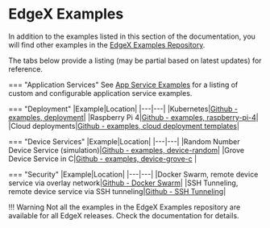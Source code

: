 # EdgeX Examples

In addition to the examples listed in this section of the documentation, you will find other examples in the [EdgeX Examples Repository](https://github.com/edgexfoundry/edgex-examples).

The tabs below provide a listing (may be partial based on latest updates) for reference.

=== "Application Services"
    See [App Service Examples](./AppServiceExamples.md) for a listing of custom and configurable application service examples.

=== "Deployment"
    |Example|Location|
    |---|---|
    |Kubernetes|[Github - examples, deployment](https://github.com/edgexfoundry/edgex-examples/tree/main/deployment/kubernetes)|
    |Raspberry Pi 4|[Github - examples, raspberry-pi-4](https://github.com/edgexfoundry/edgex-examples/tree/main/deployment/raspberry-pi-4)|
    |Cloud deployments|[Github - examples, cloud deployment templates](https://github.com/edgexfoundry/edgex-examples/tree/main/deployment/templates)|

=== "Device Services"
    |Example|Location|
    |---|---|
    |Random Number Device Service (simulation)|[Github - examples, device-random](https://github.com/edgexfoundry/edgex-examples/tree/main/device-services/device-random)|
    |Grove Device Service in C|[Github - examples, device-grove-c](https://github.com/edgexfoundry/edgex-examples/tree/main/device-services/grove-c) |

=== "Security"
    |Example|Location|
    |---|---|
    |Docker Swarm, remote device service via overlay network|[Github - Docker Swarm](https://github.com/edgexfoundry/edgex-examples/tree/main/security/remote_devices/docker-swarm)|
    |SSH Tunneling, remote device service via SSH tunneling|[Github - SSH Tunneling](https://github.com/edgexfoundry/edgex-examples/tree/main/security/remote_devices/ssh-tunneling)|



!!! Warning
    Not all the examples in the EdgeX Examples repository are available for all EdgeX releases.  Check the documentation for details.